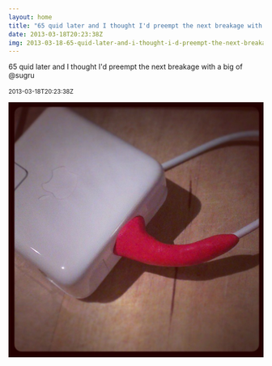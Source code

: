 ```yaml
---
layout: home
title: "65 quid later and I thought I'd preempt the next breakage with a big of @sugru"
date: 2013-03-18T20:23:38Z
img: 2013-03-18-65-quid-later-and-i-thought-i-d-preempt-the-next-breakage-with-a-big-of--sugru.jpg
---
```


65 quid later and I thought I'd preempt the next breakage with a big of @sugru

<small>2013-03-18T20:23:38Z</small>

![65 quid later and I thought I'd preempt the next breakage with a big of @sugru](2013-03-18-65-quid-later-and-i-thought-i-d-preempt-the-next-breakage-with-a-big-of--sugru.jpg)
